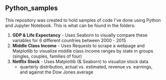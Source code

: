 ## Python_samples

This repository was created to hold samples of code I've done using Python and Jupyter Notebook. This is what can be found in the folders:

1. **GDP & Life Expectancy** - Uses Seaborn to visually compare these variables for 6 different countries between 2000 - 2015
2. **Middle Class Income** - Uses Requests to scrape a webpage and Matplotlib to visualize middle class income ranges by state in groups (singles, couples, families of four)
3. **Netflix Stock** - Uses Matplotlib (& Seaborn) to visualize stock data 
   * quarterly distribution, actual vs. estimated, revenue vs. earnings, and against the Dow Jones average

